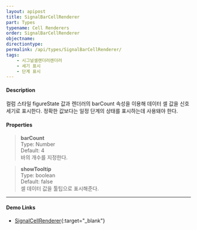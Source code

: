 ```yaml
---
layout: apipost
title: SignalBarCellRenderer
part: Types
typename: Cell Renderers
order: SignalBarCellRenderer
objectname: 
directiontype: 
permalink: /api/types/SignalBarCellRenderer/
tags:
    - 시그널셀랜더러렌더러
    - 세기 표시
    - 단계 표시
---
```



#### Description

 컬럼 스타일 figureState 값과 렌더러의 barCount 속성을 이용해 데이터 셀 값을 신호 세기로 표시한다. 정확한 값보다는 일정 단계의 상태를 표시하는데 사용돼야 한다. 

#### Properties

> **barCount**  
> Type: Number  
> Default: 4  
> 바의 개수를 지정한다.

> **showTooltip**  
> Type: boolean  
> Default: false  
> 셀 데이터 값을 툴팁으로 표시해준다.   

---

#### Demo Links

* [SignalCellRenderer](http://demo.realgrid.com/Renderer/SignalCellRenderer/){:target="_blank"}